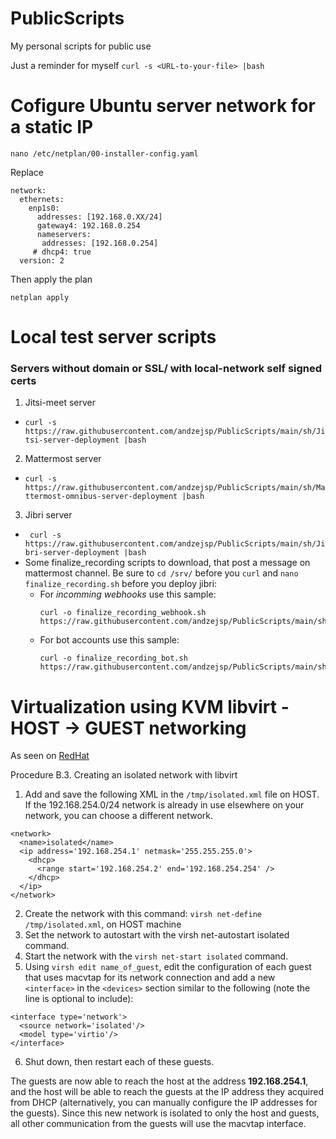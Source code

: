# PublicScripts
My personal scripts for public use


Just a reminder for myself
`curl -s <URL-to-your-file> |bash`

# Cofigure Ubuntu server network for a static IP

`nano /etc/netplan/00-installer-config.yaml`

Replace
```
network:
  ethernets:
    enp1s0:
      addresses: [192.168.0.XX/24]
      gateway4: 192.168.0.254
      nameservers:
       addresses: [192.168.0.254]
     # dhcp4: true
  version: 2
```
Then apply the plan

`netplan apply`

# Local test server scripts
### Servers without domain or SSL/ with local-network self signed certs

1. Jitsi-meet server 
  - `curl -s https://raw.githubusercontent.com/andzejsp/PublicScripts/main/sh/Jitsi-server-deployment |bash`
2. Mattermost server
  - `curl -s https://raw.githubusercontent.com/andzejsp/PublicScripts/main/sh/Mattermost-omnibus-server-deployment |bash`
3. Jibri server
  - ` curl -s https://raw.githubusercontent.com/andzejsp/PublicScripts/main/sh/Jibri-server-deployment |bash`
  - Some finalize_recording scripts to download, that post a message on mattermost channel. Be sure to ` cd /srv/ ` before you ` curl `  and ` nano finalize_recording.sh ` before you deploy jibri:
    - For *incomming webhooks* use this sample:
      ```
      curl -o finalize_recording_webhook.sh https://raw.githubusercontent.com/andzejsp/PublicScripts/main/sh/Jibri_finalize_recording_webhook
      ```
    - For bot accounts use this sample:
      ```
      curl -o finalize_recording_bot.sh https://raw.githubusercontent.com/andzejsp/PublicScripts/main/sh/Jibri_finalize_recording_bot
      ```

# Virtualization using KVM libvirt - HOST -> GUEST networking

As seen on [RedHat](https://access.redhat.com/documentation/en-us/red_hat_enterprise_linux/6/html/virtualization_host_configuration_and_guest_installation_guide/app_macvtap)

Procedure B.3. Creating an isolated network with libvirt

1. Add and save the following XML in the ` /tmp/isolated.xml ` file on HOST. If the 192.168.254.0/24 network is already in use elsewhere on your network, you can choose a different network.
```
<network>
  <name>isolated</name>
  <ip address='192.168.254.1' netmask='255.255.255.0'>
    <dhcp>
      <range start='192.168.254.2' end='192.168.254.254' />
    </dhcp>
  </ip>
</network>
```
2. Create the network with this command: ` virsh net-define /tmp/isolated.xml `, on HOST machine
3. Set the network to autostart with the virsh net-autostart isolated command.
4. Start the network with the ` virsh net-start isolated ` command.
5. Using ` virsh edit name_of_guest `, edit the configuration of each guest that uses macvtap for its network connection and add a new ` <interface> ` in the ` <devices> ` section similar to the following (note the <model type='virtio'/> line is optional to include):
```
<interface type='network'>
  <source network='isolated'/>
  <model type='virtio'/>
</interface>
```
6. Shut down, then restart each of these guests.

The guests are now able to reach the host at the address **192.168.254.1**, and the host will be able to reach the guests at the IP address they acquired from DHCP (alternatively, you can manually configure the IP addresses for the guests). Since this new network is isolated to only the host and guests, all other communication from the guests will use the macvtap interface.
